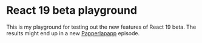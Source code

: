 # React 19 beta playground

This is my playground for testing out the new features of React 19 beta.
The results might end up in a new [Papperlapapp](https://papperlapapp.dev) episode.

